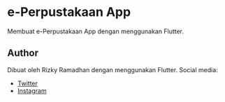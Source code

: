 # e-Perpustakaan App

Membuat e-Perpustakaan App dengan menggunakan Flutter.

## Author

Dibuat oleh Rizky Ramadhan dengan menggunakan Flutter. Social media:

- [Twitter](https://twitter.com/dendengcrap)
- [Instagram](https://www.instagram.com/jmiryas/)
